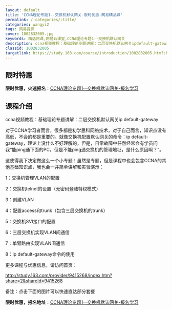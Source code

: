 ```yaml
---
layout: default
title: 'CCNA理论专题1--交换机默认网关-限时优惠-网易精品课'
permalink: /:categories/:title/
categories: wangyi2
tags: 网易提供
cover: 1002832005.jpg
keywords: 精选网课,网易云课堂,CCNA理论专题1--交换机默认网关
description: ccna视频教程：基础理论专题讲解：二层交换机默认网关ipdefault-gateway对于CCNA学习者而言，很多都是
classid: 1002832005
targetlink: https://study.163.com/course/introduction/1002832005.htm?share=1&shareId=1025206652&utm_campaign=share&utm_medium=iphoneShare&utm_source=&utm_u=1025206652
---
```


## 限时特惠

**限时优惠，火速报名**：[CCNA理论专题1--交换机默认网关-报名学习](https://study.163.com/course/introduction/1002832005.htm?share=1&shareId=1025206652&utm_campaign=share&utm_medium=iphoneShare&utm_source=&utm_u=1025206652)

## 课程介绍

ccna视频教程：基础理论专题讲解：二层交换机默认网关ip default-gateway



对于CCNA学习者而言，很多都是初学思科网络技术，对于自己而言，知识点没有高低，不会的都是重要的。就像交换机配置默认网关的命令：ip default-gateway，理论上没什么不好理解的，但是，日常故障中任然经常会有学员问我“能ping通下面的PC，但是不能ping通交换机的管理地址，是什么原因啊？”。



这使得我下决定做这么一个小专题！虽然是专题，但是课程中也会包含CCNA的其他基础知识点，我也会一并简单讲解和实验演示：



1：交换机管理VLAN的配置

2：交换机telnet的设置（无密码登陆特权模式）

3：创建VLAN

4：配置access和trunk（包含三层交换机的trunk）

5：交换机SVI接口的配置

6：三层交换机实现VLAN间通信

7：单臂路由实现VLAN间通信

8：ip default-gateway命令的使用



更多课程与优惠信息，请访问首页：

http://study.163.com/provider/9415268/index.htm?share=2&shareId=9415268



备注：点击下面的图片可以快速直达部分套餐

**限时优惠，报名地址**：[CCNA理论专题1--交换机默认网关-报名学习](https://study.163.com/course/introduction/1002832005.htm?share=1&shareId=1025206652&utm_campaign=share&utm_medium=iphoneShare&utm_source=&utm_u=1025206652)

